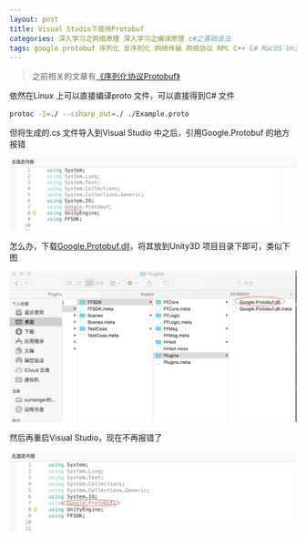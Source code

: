 ```yaml
---
layout: post
title: Visual Studio下使用Protobuf
categories: 深入学习之网络原理 深入学习之编译原理 c#之基础语法
tags: google protobuf 序列化 反序列化 网络传输 网络协议 RPC C++ C# MacOS Unity Unity3D VisualStudio
---
```


>之前相关的文章有[《序列化协议Protobuf》](http://www.xumenger.com/protobuf-20190525/)

依然在Linux 上可以直接编译proto 文件，可以直接得到C# 文件

```bash
protoc -I=./ --csharp_out=./ ./Example.proto
```

但将生成的.cs 文件导入到Visual Studio 中之后，引用Google.Protobuf 的地方报错

![](../media/image/2019-08-31/01.png)

怎么办，下载[Google.Protobuf.dll](../media/20190831/Google.Protobuf.dll.zip)，将其放到Unity3D 项目目录下即可，类似下图

![](../media/image/2019-08-31/02.png)

然后再重启Visual Studio，现在不再报错了

![](../media/image/2019-08-31/03.png)
